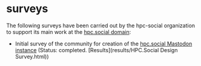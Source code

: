 surveys
=======

The following surveys have been carried out by the hpc-social organization to
support its main work at the [hpc.social domain](https://hpc.social):

-   Initial survey of the community for creation of the [hpc.social Mastodon
    instance](https://mast.hpc.social) (Status: completed.
    [Results](results/HPC.Social Design Survey.html))

